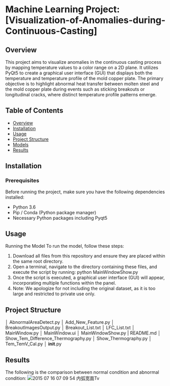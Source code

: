 # Machine Learning Project: [Visualization-of-Anomalies-during-Continuous-Casting]

## Overview
This project aims to visualize anomalies in the continuous casting process by mapping temperature values to a color range on a 2D plane. It utilizes PyQt5 to create a graphical user interface (GUI) that displays both the temperature and temperature profile of the mold copper plate. The primary objective is to highlight abnormal heat transfer between molten steel and the mold copper plate during events such as sticking breakouts or longitudinal cracks, where distinct temperature profile patterns emerge.

## Table of Contents
- [Overview](#overview)
- [Installation](#installation)
- [Usage](#usage)
- [Project Structure](#project-structure)
- [Models](#models)
- [Results](#results)


## Installation
### Prerequisites
Before running the project, make sure you have the following dependencies installed:

- Python 3.6
- Pip / Conda (Python package manager)
- Necessary Python packages including Pyqt5


## Usage
Running the Model
To run the model, follow these steps:
1. Download all files from this repository and ensure they are placed within the same root directory.
2. Open a terminal, navigate to the directory containing these files, and execute the script by running: python MainWindowShow.py
3. Once the script is executed, a graphical user interface (GUI) will appear, incorporating multiple functions within the panel.
4. Note: We apologize for not including the original dataset, as it is too large and restricted to private use only.

## Project Structure
│  AbnormalAreaDetect.py
│  Add_New_Feature.py
│  BreakoutImagesOutput.py
│  Breakout_List.txt
│  LFC_List.txt
│  MainWindow.py
│  MainWindow.ui
│  MainWindowShow.py
|  README.md
│  Show_Tem_Difference_Thermography.py
│  Show_Thermography.py
│  Tem_TemV_Cal.py
│  __init__.py

## Results
The following is the comparison between normal condition and abnormal condition:
![2015 07 16  07 09 54  内弧宽面Tv](https://github.com/user-attachments/assets/fb025170-f2a3-4219-9754-f2e814772174)

